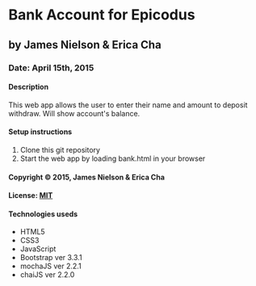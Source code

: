 # Bank Account for Epicodus
## by James Nielson & Erica Cha
### Date: April 15th, 2015
#### Description
This web app allows the user to enter their name and amount to deposit withdraw. Will show account's balance.

#### Setup instructions
1. Clone this git repository
2. Start the web app by loading bank.html in your browser

#### Copyright © 2015, James Nielson & Erica Cha

#### License: [MIT](https://github.com/twbs/bootstrap/blob/master/LICENSE)  

#### Technologies useds
- HTML5
- CSS3
- JavaScript
- Bootstrap ver 3.3.1
- mochaJS ver 2.2.1
- chaiJS ver 2.2.0
